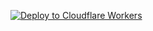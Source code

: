 
   [![Deploy to Cloudflare Workers](https://deploy.workers.cloudflare.com/button)](https://deploy.workers.cloudflare.com/?url=https://github.com/rohendimtq22/vless)
